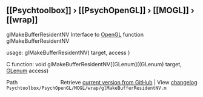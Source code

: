 ## [[Psychtoolbox]] &#8250; [[PsychOpenGL]] &#8250; [[MOGL]] &#8250; [[wrap]]

glMakeBufferResidentNV  Interface to [OpenGL](OpenGL) function glMakeBufferResidentNV  
  
usage:  glMakeBufferResidentNV( target, access )  
  
C function:  void glMakeBufferResidentNV[(GLenum]((GLenum) target, [GLenum](GLenum) access)  




<div class="code_header" style="text-align:right;">
  <span style="float:left;">Path&nbsp;&nbsp;</span> <span class="counter">Retrieve <a href=
  "https://raw.github.com/Psychtoolbox-3/Psychtoolbox-3/beta/Psychtoolbox/PsychOpenGL/MOGL/wrap/glMakeBufferResidentNV.m">current version from GitHub</a> | View <a href=
  "https://github.com/Psychtoolbox-3/Psychtoolbox-3/commits/beta/Psychtoolbox/PsychOpenGL/MOGL/wrap/glMakeBufferResidentNV.m">changelog</a></span>
</div>
<div class="code">
  <code>Psychtoolbox/PsychOpenGL/MOGL/wrap/glMakeBufferResidentNV.m</code>
</div>

